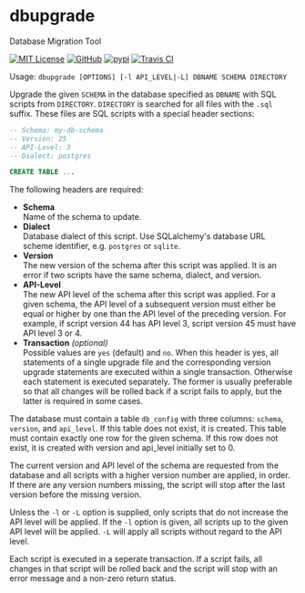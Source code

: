 # dbupgrade

Database Migration Tool

[![MIT License](https://img.shields.io/pypi/l/dbupgrade.svg)](https://pypi.python.org/pypi/dbupgrade/)
[![GitHub](https://img.shields.io/github/release/srittau/dbupgrade/all.svg)](https://github.com/srittau/dbupgrade/releases/)
[![pypi](https://img.shields.io/pypi/v/dbupgrade.svg)](https://pypi.python.org/pypi/dbupgrade/)
[![Travis CI](https://travis-ci.org/srittau/dbupgrade.svg?branch=master)](https://travis-ci.org/srittau/dbupgrade)

Usage: `dbupgrade [OPTIONS] [-l API_LEVEL|-L] DBNAME SCHEMA DIRECTORY`

Upgrade the given `SCHEMA` in the database specified as `DBNAME` with SQL
scripts from `DIRECTORY`. `DIRECTORY` is searched for all files with the
`.sql` suffix. These files are SQL scripts with a special header sections:

```sql
-- Schema: my-db-schema
-- Version: 25
-- API-Level: 3
-- Dialect: postgres

CREATE TABLE ...
```
    
The following headers are required:

* **Schema**  
    Name of the schema to update.
* **Dialect**  
    Database dialect of this script. Use SQLalchemy's database
    URL scheme identifier, e.g. `postgres` or `sqlite`.
* **Version**  
    The new version of the schema after this script was applied.
    It is an error if two scripts have the same schema, dialect, and version.
* **API-Level**  
    The new API level of the schema after this script was applied.
    For a given schema, the API level of a subsequent version must either be
    equal or higher by one than the API level of the preceding version. For
    example, if script version 44 has API level 3, script version 45 must
    have API level 3 or 4.
* **Transaction** *(optional)*  
    Possible values are `yes` (default) and `no`. When this
    header is yes, all statements of a single upgrade file and the
    corresponding version upgrade statements are executed within a single
    transaction. Otherwise each statement is executed separately. The former
    is usually preferable so that all changes will be rolled back if a
    script fails to apply, but the latter is required in some cases.

The database must contain a table `db_config` with three columns: `schema`,
`version`, and `api_level`. If this table does not exist, it is created.
This table must contain exactly one row for the given schema. If this row
does not exist, it is created with version and api_level initially set to 0.

The current version and API level of the schema are requested from the
database and all scripts with a higher version number are applied, in order.
If there are any version numbers missing, the script will stop after the
last version before the missing version.

Unless the `-l` or `-L` option is supplied, only scripts that do not
increase the API level will be applied. If the `-l` option is given, all
scripts up to the given API level will be applied. `-L` will apply all
scripts without regard to the API level.

Each script is executed in a seperate transaction. If a script fails, all
changes in that script will be rolled back and the script will stop with
an error message and a non-zero return status.
